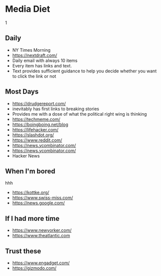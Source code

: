 # Media Diet

1
## Daily

* NY Times Morning
* https://nextdraft.com/
* Daily email with always 10 items
* Every item has links and text.
* Text provides sufficient guidance to help you decide whether you want to click the link or not

## Most Days

* https://drudgereport.com/
* inevitably has first links to breaking stories
* Provides me with a dose of what the political right wing is thinking
* https://techmeme.com/
* https://boingboing.net/blog
* https://lifehacker.com/
* https://slashdot.org/
* https://www.reddit.com/
* https://news.ycombinator.com/
* https://news.ycombinator.com/
* Hacker News

## When I'm bored

hhh
* https://kottke.org/
* https://www.swiss-miss.com/
* https://news.google.com/


## If I had more time

* https://www.newyorker.com/
* https://www.theatlantic.com

## Trust these


* https://www.engadget.com/
* https://gizmodo.com/
